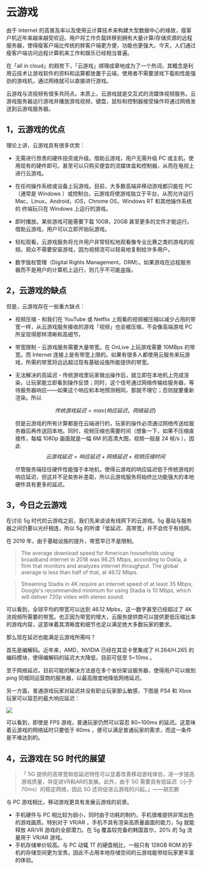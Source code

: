云游戏
=====

由于 Internet 的高普及率以及使用云计算技术来构建大型数据中心的缘故，瘦客户机近年来越来越受欢迎。用户将工作负载转移到拥有大量计算/存储资源的远程服务器，使得瘦客户端比传统的胖客户端更方便，功能也更强大。今天，人们通过瘦客户端访问远程计算机来工作和娱乐已经相当普遍。

在「all in cloud」的趋势下，「云游戏」顺理成章地成为了一个热词，其概念是利用云技术让游戏软件的资料和运算都放置于云端，使用者不需要游戏下载和性能强劲的游戏机，通过网络就可以直接进行游戏。

云游戏与流视频有很多共同点。本质上，云游戏就是交互式的流媒体视频服务。云游戏服务器运行游戏并播放游戏视频，键盘，鼠标和控制器接受操作将通过网络发送到云游戏服务器。

1，云游戏的优点
-----------

理论上讲，云游戏具有很多优势：

* 无需进行昂贵的硬件投资或升级。借助云游戏，用户无需升级 PC 或主机，使用现有的硬件即可。甚至可以只购买便宜的流媒体盒和控制器，从而在电视上进行云游戏。
  
* 在任何操作系统或设备上玩游戏。目前，大多数高端非移动游戏都只能在 PC（通常是 Windows ）或控制台。云游戏将使游戏独立于平台，从而允许运行 Mac，Linux，Android，iOS，Chrome OS，Windows RT 和其他操作系统的 终端玩只在 Windows 上运行的游戏。

* 即时播放。某些游戏可能需要下载 10GB，20GB 甚至更多的文件才能运行。借助云游戏，用户可以立即开始玩游戏。

* 轻松观看。云游戏服务将允许用户非常轻松地观看像专业比赛之类的游戏的视频。观众不需要安装游戏，因为视频流可以轻易地复制给许多用户。

* 数字版权管理（Digital Rights Management，DRM）。如果游戏在远程服务器而不是用户的计算机上运行，​​则几乎不可能盗版。

2，云游戏的缺点
-----------

但是，云游戏存在一些重大缺点：

* 视频压缩 - 和我们在 YouTube 或 Netflix 上观看的视频被压缩以减少占用的带宽一样，从云游戏服务接收的游戏「视频」也会被压缩，不会像高端游戏 PC 所呈现得那样清晰和高细节。
  
* 带宽限制 - 云游戏服务需要大量带宽。在 OnLive 上玩游戏需要 10MBps 的带宽。而 Internet 连接上是有带宽上限的。如果有很多人都使用云服务来玩游戏，所需的带宽将远远超过现有基础设施所能提供的带宽。
  
* 无法解决的高延迟 - 传统游戏里玩家做出操作后，就立即在本地机上完成渲染，让玩家能立即看到操作反馈；同时，这个信号通过网络传输给服务器，等待服务器响应——如果这个响应和本地预测相同，那就不理它；否则就要重新渲染。所以

  $$传统游戏延迟 = max\{响应延迟，网络延迟\}$$

  但是云游戏的所有计算都是在云端进行的，玩家的操作必须通过网络传送给服务器后再传送回本地。同时，视频压缩也需要时间（想象一下，如果不压缩直接传，每幅 1080p 画面就是一幅 6M 的高清大图，视频一般是 24 帧/s ），因此  
  $$云游戏延迟 = 响应延迟 + 网络延迟 + 视频压缩时间$$

  尽管服务端往往硬件性能强于本地机，使得云游戏的响应延迟低于传统游戏的响应延迟，但这并不足矣弥补差距，所以云游戏服务将始终比功能强大的本地硬件具有更多的延迟。

3，今日之云游戏
-----------

在讨论 5g 时代的云游戏之前，我们先来谈谈有线网下的云游戏。5g 基站与服务器之间仍要以光纤相连，所以 5g 的所谓「低延迟、高带宽」并不会优于有线网。

在 2019 年，由于基础设施的提升，带宽早已不是限制。

> The average download speed for American households using broadband internet in 2018 was 96.25 Mbps, according to Ookla, a firm that monitors and analyzes internet throughput. The global average is less than half of that, at 46.12 Mbps. 

> Streaming Stadia in 4K require an internet speed of at least 35 Mbps; Google's recommended minimum for using Stadia is 10 Mbps, which will deliver 720p video with stereo sound.

可以看到，全球平均的带宽可以达到 46.12 Mpbs，这一数字甚至已经超过了 4K 流视频所需要的带宽。也正因为带宽的增大，云服务提供商可以提供更低压缩比率的游戏内容，这意味着其清晰度和细节也足以满足绝大多数玩家的要求。

那么现在延迟也能满足云游戏所需吗？

首先是编解码。近年来，AMD，NVIDIA 已经在其显卡里集成了 H.264/H.265 的编码模块，使得编解码的延迟大大降低，目前可低至 5~10ms 。

至于网络延迟，目前可能的解决方法是在多个省份架设服务器，使得用户可以做到 ping 同城同运营商的服务器，以最高限度地降低网络延迟。

另一方面，普通游戏玩家对延迟并没有职业玩家那么敏感，下图是 PS4 和 Xbox 玩家可以容忍的最大响应延迟：

![](https://pic1.zhimg.com/437951f0ee7873fffaec43c19726728b_r.jpg)

可以看到，即使是 FPS 游戏，普通玩家仍然可以容忍 80~100ms 的延迟。这意味着云游戏的网络延时只要低于 60ms ，便可以满足普通玩家的需求，而这一条件是不难达到的。

4，云游戏在 5G 时代的展望
--------------------

> 「 5G 提供的高带宽和低延迟特性可以显着改善移动游戏体验，进一步提高游戏质量，并促进VR和AR的发展。此外，由于 5G 需要具有低延迟（小于 70ms）的稳定网络，因此 5G 还将促进云游戏的兴起。」——胡志鹏

与 PC 游戏相比，移动游戏更具有发展云游戏的前景。
* 手机硬件与 PC 相比较为弱小，同时由于功耗的制约，手机很难提供非常出色的游戏画质。特别对于 VR/AR ，手机不具有渲染高质量画面的能力，5g 就能释放 AR/VR 游戏的全部潜力。在 5g 覆盖较完备的韩国首尔，20% 的 5g 流量用于 VR/AR 游戏。
* 手机存储单价较高。与 PC 动辄 1T 的硬盘相比，一般只有 128GB ROM 的手机的存储空间更为宝贵。因此不占用本地存储空间的云游戏能带给玩家更丰富的体验。
